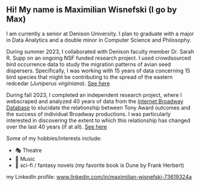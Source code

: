 ## Hi! My name is Maximilian Wisnefski (I go by Max)

I am currently a senior at Denison University. I plan to graduate with a major in Data Analytics and a double minor in Computer Science and Philosophy. 

During summer 2023, I collaborated with Denison faculty member Dr. Sarah R. Supp on an ongoing NSF funded research project. I used crowdsourced bird occurrence data to study the migration patterns of avian seed dispersers. Specifically, I was working with 15 years of data concerning 15 bird species that might be contributing to the spread of the eastern redcedar (<em>Juniperus virginiana</em>). [See here](https://github.com/sarahsupp/ERC-bird-dispersal)

During fall 2023, I completed an independent research project, where I webscraped and analyzed 40 years of data from the [Internet Broadway Database](https://www.ibdb.com/) to elucidate the relationship between Tony Award outcomes and the success of individual Broadway productions. I was particularly interested in discovering the extent to which this relationship has changed over the last 40 years (if at all). [See here](https://github.com/MaxWisnefski/Tony-Award-Data-Analysis)

Some of my hobbies/interests include:
- :performing_arts: Theatre
- :musical_score: Music
- :open_book: sci-fi / fantasy novels (my favorite book is Dune by Frank Herbert)


my LinkedIn profile: www.linkedin.com/in/maximilian-wisnefski-73619324a 

